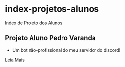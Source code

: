 # index-projetos-alunos
Index de Projeto dos Alunos

## Projeto Aluno Pedro Varanda

- Um bot não-profissional do meu servidor do discord!

[Leia Mais](/projetos/bots/CloudBot.md)
